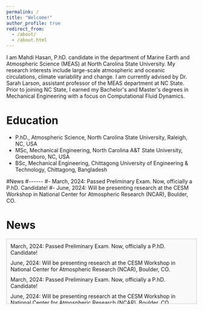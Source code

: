 ```yaml
---
permalink: /
title: "Welcome!"
author_profile: true
redirect_from: 
  - /about/
  - /about.html
---
```

I am Mahdi Hasan, P.hD. candidate in the department of Marine Earth and Atmospheric Science (MEAS) at North Carolina State University.  My research interests include large-scale atmospheric and oceanic circulations, climate variability and change. I am currently advised by Dr. Sarah Larson, assistant professor of the MEAS department at NC State. Prior to joining NC State, I earned my Bachelor's and Master's degrees in Mechanical Engineering with a focus on Computational Fluid Dynamics.

Education
=======
- P.hD., Atmospheric Science, North Carolina State University, Raleigh, NC, USA
- MSc, Mechanical Engineering, North Carolina A&T State University, Greensboro, NC, USA
- BSc, Mechanical Engineering, Chittagong University of Engineering & Technology, Chittagong, Bangladesh

#News
#------
#- March, 2024: Passed Preliminary Exam. Now, officially a P.hD. Candidate!
#- June, 2024: Will be presenting research at the CESM Workshop in National Center for Atmospheric Research (NCAR), Boulder, CO.

<style>
  .news-container {
    height: 150px;
    overflow-y: scroll;
    border: 1px solid #ccc;
    padding: 10px;
    background-color: #f9f9f9;
  }
  .news-item {
    margin-bottom: 10px;
  }
</style>

News
====
<div class="news-container">
  <div class="news-item">March, 2024: Passed Preliminary Exam. Now, officially a P.hD. Candidate!</div>
  <div class="news-item">June, 2024: Will be presenting research at the CESM Workshop in National Center for Atmospheric Research (NCAR), Boulder, CO.</div>
  <div class="news-item">March, 2024: Passed Preliminary Exam. Now, officially a P.hD. Candidate!</div>
  <div class="news-item">June, 2024: Will be presenting research at the CESM Workshop in National Center for Atmospheric Research (NCAR), Boulder, CO.</div>
  <div class="news-item">March, 2024: Passed Preliminary Exam. Now, officially a P.hD. Candidate!</div>
  <div class="news-item">June, 2024: Will be presenting research at the CESM Workshop in National Center for Atmospheric Research (NCAR), Boulder, CO.</div>
  <div class="news-item">March, 2024: Passed Preliminary Exam. Now, officially a P.hD. Candidate!</div>
  <div class="news-item">June, 2024: Will be presenting research at the CESM Workshop in National Center for Atmospheric Research (NCAR), Boulder, CO.</div>
  <div class="news-item">March, 2024: Passed Preliminary Exam. Now, officially a P.hD. Candidate!</div>
  <div class="news-item">June, 2024: Will be presenting research at the CESM Workshop in National Center for Atmospheric Research (NCAR), Boulder, CO.</div>
  <div class="news-item">March, 2024: Passed Preliminary Exam. Now, officially a P.hD. Candidate!</div>
  <div class="news-item">June, 2024: Will be presenting research at the CESM Workshop in National Center for Atmospheric Research (NCAR), Boulder, CO.</div>
</div>
